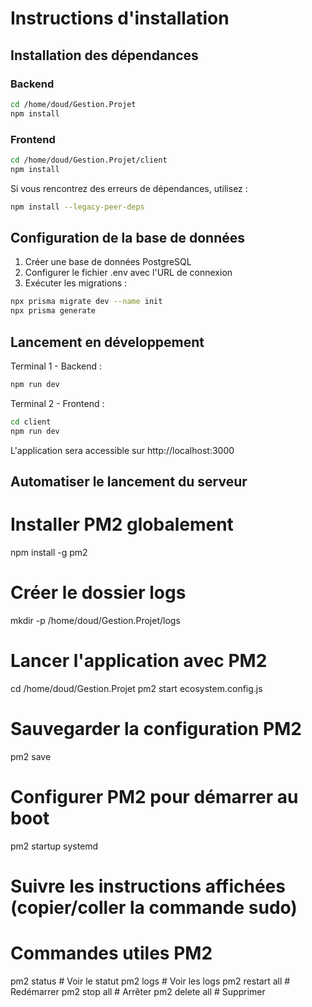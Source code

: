 # Instructions d'installation

## Installation des dépendances

### Backend
```bash
cd /home/doud/Gestion.Projet
npm install
```

### Frontend
```bash
cd /home/doud/Gestion.Projet/client
npm install
```

Si vous rencontrez des erreurs de dépendances, utilisez :
```bash
npm install --legacy-peer-deps
```

## Configuration de la base de données

1. Créer une base de données PostgreSQL
2. Configurer le fichier .env avec l'URL de connexion
3. Exécuter les migrations :
```bash
npx prisma migrate dev --name init
npx prisma generate
```

## Lancement en développement

Terminal 1 - Backend :
```bash
npm run dev
```

Terminal 2 - Frontend :
```bash
cd client
npm run dev
```

L'application sera accessible sur http://localhost:3000

## Automatiser le lancement du serveur
# Installer PM2 globalement
npm install -g pm2

# Créer le dossier logs
mkdir -p /home/doud/Gestion.Projet/logs

# Lancer l'application avec PM2
cd /home/doud/Gestion.Projet
pm2 start ecosystem.config.js

# Sauvegarder la configuration PM2
pm2 save

# Configurer PM2 pour démarrer au boot
pm2 startup systemd
# Suivre les instructions affichées (copier/coller la commande sudo)

# Commandes utiles PM2
pm2 status        # Voir le statut
pm2 logs          # Voir les logs
pm2 restart all   # Redémarrer
pm2 stop all      # Arrêter
pm2 delete all    # Supprimer
